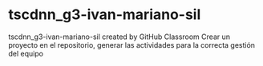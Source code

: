 # tscdnn_g3-ivan-mariano-sil
tscdnn_g3-ivan-mariano-sil created by GitHub Classroom
Crear un proyecto en el repositorio, generar las actividades para la correcta gestión del equipo
